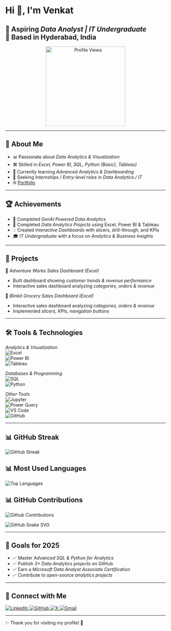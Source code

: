 # Hi 👋, I'm Venkat  

🎯 Aspiring *Data Analyst | IT Undergraduate*  
📍 Based in Hyderabad, India
---
  
<p align="center">
  <img src="https://komarev.com/ghpvc/?username=venkat-analytics&label=Profile%20Views&color=0e75b6&style=for-the-badge" alt="Profile Views" width="250"/>
</p> 

---

## 🚀 About Me  
- 📊 Passionate about *Data Analytics & Visualization*  
- 🛠 Skilled in *Excel, Power BI, SQL, Python (Basic), Tableau)*  
- 🌱 Currently learning *Advanced Analytics & Dashboarding*  
- 🎯 Seeking *Internships / Entry-level roles* in *Data Analytics / IT*
- 🌐 [Portfolio](https://venkat-analytics.github.io/Portfolio/)  

---

## 🏆 Achievements 
- 🏅 Completed *GenAI Powered Data Analytics*
- 🥇 Completed *Data Analytics Projects* using Excel, Power BI & Tableau  
- 💡 Created *Interactive Dashboards* with slicers, drill-through, and KPIs  
- 🎓 *IT Undergraduate* with a focus on *Analytics & Business Insights*  
 

---

## 📌 Projects  
🔹 *Adventure Works Sales Dashboard (Excel)*  
  
- Built dashboard showing *customer trends & revenue performance*  
- Interactive sales dashboard analyzing *categories, orders & revenue*
  
🔹 *Blinkit Grocery Sales Dashboard (Excel)*
 
- Interactive sales dashboard analyzing *categories, orders & revenue*  
- Implemented *slicers, KPIs, navigation buttons*
---

## 🛠 Tools & Technologies  

*Analytics & Visualization*  
![Excel](https://img.shields.io/badge/Excel-217346?style=for-the-badge&logo=microsoft-excel&logoColor=white)  
![Power BI](https://img.shields.io/badge/PowerBI-F2C811?style=for-the-badge&logo=power-bi&logoColor=black)  
![Tableau](https://img.shields.io/badge/Tableau-E97627?style=for-the-badge&logo=tableau&logoColor=white)  

*Databases & Programming*  
![SQL](https://img.shields.io/badge/SQL-07405E?style=for-the-badge&logo=mysql&logoColor=white)  
![Python](https://img.shields.io/badge/Python-3776AB?style=for-the-badge&logo=python&logoColor=white)  

*Other Tools*  
![Jupyter](https://img.shields.io/badge/Jupyter-F37626?style=for-the-badge&logo=jupyter&logoColor=white)  
![Power Query](https://img.shields.io/badge/Power%20Query-217346?style=for-the-badge&logo=microsoft-excel&logoColor=white)  
![VS Code](https://img.shields.io/badge/VS%20Code-007ACC?style=for-the-badge&logo=visual-studio-code&logoColor=white)  
![GitHub](https://img.shields.io/badge/GitHub-181717?style=for-the-badge&logo=github&logoColor=white)  

---

## 📊 GitHub Streak   

![GitHub Streak](https://github-readme-streak-stats.herokuapp.com/?user=venkat-analytics&theme=tokyonight) 

## 📊 Most Used Languages

![Top Languages](https://github-readme-stats.vercel.app/api/top-langs/?username=venkat-analytics&layout=compact&theme=tokyonight) 
  
## 📊 GitHub Contributions  

![Github Contributions](https://img.shields.io/badge/Github%20Contributions-Active-brightgreen?style=flat&logo=github)


<picture>
  <source media="(prefers-color-scheme: dark)" srcset="https://raw.githubusercontent.com/venkat-analytics/venkat-analytics/output/github-contribution-grid-snake-dark.svg">
  <source media="(prefers-color-scheme: light)" srcset="https://raw.githubusercontent.com/venkat-analytics/venkat-analytics/output/github-contribution-grid-snake.svg">
  <img alt="GitHub Snake SVG" src="https://raw.githubusercontent.com/venkat-analytics/venkat-analytics/output/github-contribution-grid-snake.svg">
</picture>



---

## 🎯 Goals for 2025  
- ✅ Master *Advanced SQL & Python for Analytics*  
- ✅ Publish *3+ Data Analytics projects* on GitHub  
- ✅ Earn a *Microsoft Data Analyst Associate Certification*  
- ✅ Contribute to *open-source analytics projects*  

---

## 🔗 Connect with Me  
<!-- Social Icons Section -->
<p align="left">
  <!-- LinkedIn -->
  <a href="https://www.linkedin.com/in/venkat-7b7197334/" target="_blank">
    <img src="https://img.icons8.com/color/48/000000/linkedin.png" alt="LinkedIn"/>
  </a>

  <!-- GitHub -->
  <a href="https://github.com/venkat-analytics" target="_blank">
    <img src="https://img.icons8.com/glyph-neue/48/000000/github.png" alt="GitHub"/>
  </a>


  <!-- X (Twitter) -->
  <a href="https://x.com/KVenkat554524?t=DHRAqp_XqzZJKmbstP1mIw&s=09" target="_blank">
    <img src="https://img.icons8.com/ios-filled/50/000000/twitterx.png" alt="X"/>
  </a>


  <!-- Gmail -->
  <a href="mailto:venkat198881@gmail.com" target="_blank">
    <img src="https://img.icons8.com/color/48/000000/gmail-new.png" alt="Gmail"/>
  </a>

</p> 
  

---

✨ Thank you for visiting my profile! 🚀




